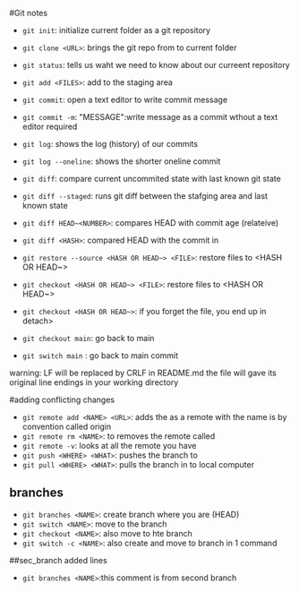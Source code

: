 #Git notes

- `git init`: initialize current folder as a git repository
- `git clone <URL>`: brings the git repo from <URL> to current folder
- `git status`: tells us waht we need to know about our curreent repository
- `git add <FILES>`: add <FILES> to the staging area
- `git commit`: open a text editor to write commit message
- `git commit -m`: "MESSAGE":write message as a commit wthout a text editor required

- `git log`: shows the log (history) of our commits
- `git log --oneline`: shows the shorter oneline commit 
- `git diff`: compare current uncommited state with last known git state
- `git diff --staged`: runs git diff between the stafging area and last known state
- `git diff HEAD~<NUMBER>`: compares HEAD with commit <Number> age (relateive)
- `git diff <HASH>`: compared HEAD with the commit in <HASH>

- `git restore --source <HASH OR HEAD~> <FILE>`: restore files to <HASH OR HEAD~>
- `git checkout <HASH OR HEAD~> <FILE>`: restore files to <HASH OR HEAD~>
- `git checkout <HASH OR HEAD~>`: if you forget the file, you end up in detach>
- `git checkout main`: go back to main
- `git switch main` : go back to main commit 

warning: LF will be replaced by CRLF in README.md
the file will gave its original line endings in your working directory

#adding conflicting changes
- `git remote add <NAME> <URL>`: adds the <URL> as a remote with the name <Name>
<NAME> is by convention called origin 
- `git remote rm <NAME>`: to removes the remote called <NAME>
- `git remote -v`: looks at all the remote you have
- `git push <WHERE> <WHAT>`: pushes the <WHAT> branch to <WHERE>
- `git pull <WHERE> <WHAT>`: pulls the <WHAT> branch in <WHERE> to local computer

## branches
- `git branches <NAME>`: create branch <NAME> where you are (HEAD)
- `git switch <NAME>`: move to the branch <NAME>
- `git checkout <NAME>`: also move to hte branch <NAME>
- `git switch -c <NAME>`: also create and move to branch <NAme> in 1 command

##sec_branch added lines
- `git branches <NAME>`:this comment is from second branch 